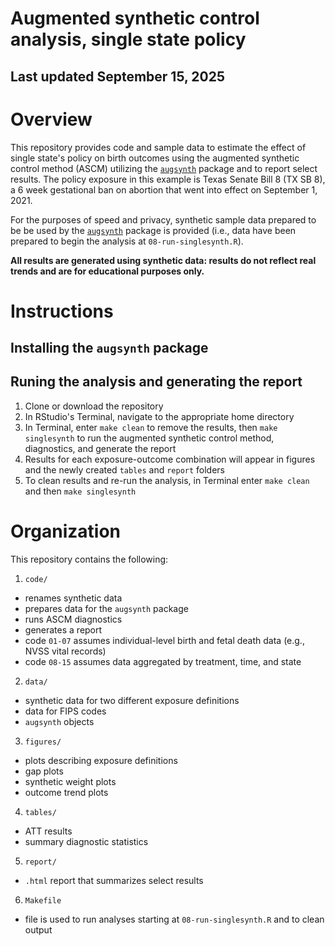 # Augmented synthetic control analysis, single state policy

## Last updated September 15, 2025

# Overview

This repository provides code and sample data to estimate the effect of single state's policy on birth outcomes using the augmented synthetic control method (ASCM) utilizing the [`augsynth`](https://github.com/ebenmichael/augsynth) package and to report select results. The policy exposure in this example is Texas Senate Bill 8 (TX SB 8), a 6 week gestational ban on abortion that went into effect on September 1, 2021.

For the purposes of speed and privacy, synthetic sample data prepared to be be used by the [`augsynth`](https://github.com/ebenmichael/augsynth) package is provided (i.e., data have been prepared to begin the analysis at `08-run-singlesynth.R`).

**All results are generated using synthetic data: results do not reflect real trends and are for educational purposes only.**

# Instructions

## Installing the `augsynth` package

## Runing the analysis and generating the report

1.  Clone or download the repository
2.  In RStudio's Terminal, navigate to the appropriate home directory
3.  In Terminal, enter `make clean` to remove the results, then `make singlesynth` to run the augmented synthetic control method, diagnostics, and generate the report
4.  Results for each exposure-outcome combination will appear in figures and the newly created `tables` and `report` folders
5.  To clean results and re-run the analysis, in Terminal enter `make clean` and then `make singlesynth`


# Organization

This repository contains the following:

1.  `code/`

-   renames synthetic data
-   prepares data for the `augsynth` package
-   runs ASCM diagnostics
-   generates a report
-   code `01-07` assumes individual-level birth and fetal death data (e.g., NVSS vital records)
-   code `08-15` assumes data aggregated by treatment, time, and state

2.  `data/`

-   synthetic data for two different exposure definitions
-   data for FIPS codes
-   `augsynth` objects

3.  `figures/`

-   plots describing exposure definitions
-   gap plots
-   synthetic weight plots
-   outcome trend plots

4.  `tables/`

-   ATT results
-   summary diagnostic statistics

5.  `report/`

-   `.html` report that summarizes select results

6.  `Makefile`

-   file is used to run analyses starting at `08-run-singlesynth.R` and to clean output
